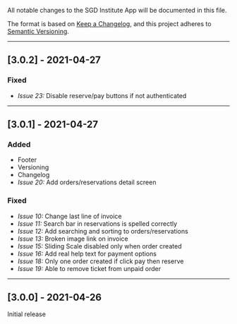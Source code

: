 All notable changes to the SGD Institute App will be documented in this file.

The format is based on [Keep a Changelog](https://keepachangelog.com/en/1.0.0/),
and this project adheres to [Semantic Versioning](https://semver.org/spec/v2.0.0.html).

---

## [3.0.2] - 2021-04-27

### Fixed

- _Issue 23:_ Disable reserve/pay buttons if not authenticated

---

## [3.0.1] - 2021-04-27

### Added

- Footer
- Versioning
- Changelog
- _Issue 20:_ Add orders/reservations detail screen

### Fixed

- _Issue 10:_ Change last line of invoice
- _Issue 11:_ Search bar in reservations is spelled correctly
- _Issue 12:_ Add searching and sorting to orders/reservations
- _Issue 13:_ Broken image link on invoice
- _Issue 15:_ Sliding Scale disabled only when order created
- _Issue 16:_ Add real help text for payment options
- _Issue 18:_ Only one order created if click pay then reserve
- _Issue 19:_ Able to remove ticket from unpaid order

---

## [3.0.0] - 2021-04-26

Initial release
